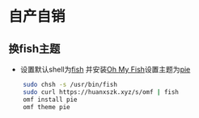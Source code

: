 # 自产自销
## 换fish主题

* 设置默认shell为[fish](https://www.wanweibaike.net/wiki-Fish) 并安装[Oh My Fish](https://github.com.cnpmjs.org/oh-my-fish/oh-my-fish)设置主题为[pie](https://github.com/grissius/theme-pie)

```bash
    sudo chsh -s /usr/bin/fish 
    sudo curl https://huanxszk.xyz/s/omf | fish 
    omf install pie 
    omf theme pie 
```
